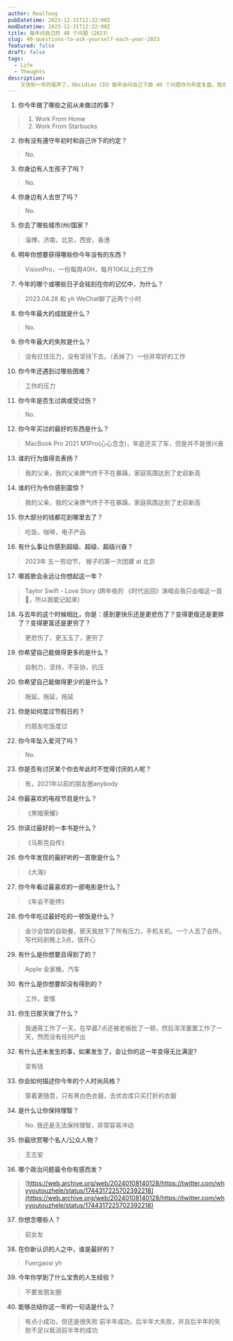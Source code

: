 ```yaml
---
author: RealTong
pubDatetime: 2023-12-31T12:32:00Z
modDatetime: 2023-12-31T12:32:00Z
title: 每年问自己的 40 个问题（2023）
slug: 40-questions-to-ask-yourself-each-year-2023
featured: false
draft: false
tags:
  - Life
  - Thoughts
description:
    又快到一年的尾声了，Obsidian CEO 每年会问自己下面 40 个问题作为年度复盘。我也跟风，这是我第一次回答这 40 个问题。
---
```

1. 你今年做了哪些之前从未做过的事？
> 1. Work From Home
> 2. Work From Starbucks
2. 你有没有遵守年初时和自己许下的约定？
> No.
3. 你身边有人生孩子了吗？
> No. 
4. 你身边有人去世了吗？
> No.
5. 你去了哪些城市/州/国家？
> 淄博，济南，北京，西安，香港
6. 明年你想要获得哪些你今年没有的东西？
> VisionPro，一份每周40H，每月10K以上的工作
7. 今年的哪个或哪些日子会铭刻在你的记忆中，为什么？
> 2023.04.28 和 yh WeChat聊了近两个小时
8. 你今年最大的成就是什么？
> No.
9. 你今年最大的失败是什么？
> 没有扛住压力，没有坚持下去，（丢掉了）一份非常好的工作
10. 你今年还遇到过哪些困难？
> 工作的压力
11. 你今年是否生过病或受过伤？
> No.
12. 你今年买过的最好的东西是什么？ 
> MacBook Pro 2021 M1Pro(心心念念)，年底还买了车，但是并不是很兴奋
13. 谁的行为值得去表扬？ 
> 我的父亲，我的父亲脾气终于不在暴躁，家庭氛围达到了史前新高
14. 谁的行为令你感到震惊？
> 我的父亲，我的父亲脾气终于不在暴躁，家庭氛围达到了史前新高
15. 你大部分的钱都花到哪里去了？ 
> 吃饭，咖啡，电子产品
16. 有什么事让你感到超级、超级、超级兴奋？ 
> 2023年 五一劳动节， 猴子的第一次团建 at 北京
17. 哪首歌会永远让你想起这一年？ 
> Taylor Swift - Love Story (跨年夜的 《时代巡回》演唱会我只会唱这一首🐶，所以我能记起来)
18. 与去年的这个时候相比，你是：感到更快乐还是更悲伤了？变得更瘦还是更胖了？变得更富还是更穷了？
> 更悲伤了，更玉玉了，更穷了
19. 你希望自己能做得更多的是什么？ 
> 自制力，坚持，不妥协，抗压
20. 你希望自己能做得更少的是什么？ 
> 拖延，拖延，拖延
21. 你是如何度过节假日的？ 
> 约朋友吃饭度过
22. 你今年坠入爱河了吗？
> No.
23. 你是否有讨厌某个你去年此时不觉得讨厌的人呢？
> 有，2021年以前的朋友圈anybody
24. 你最喜欢的电视节目是什么？
> 《黑暗荣耀》
25. 你读过最好的一本书是什么？
> 《马斯克自传》
26. 你今年发现的最好听的一首歌是什么？
> 《大海》
27. 你今年看过最喜欢的一部电影是什么？
> 《年会不能停》
28. 你今年吃过最好吃的一顿饭是什么？ 
> 金沙会馆的自助餐，那天我放下了所有压力，手机关机，一个人去了会所，写代码到晚上3点，很开心
29. 有什么是你想要且得到了的？
> Apple 全家桶，汽车
30. 有什么是你想要却没有得到的？
> 工作，爱情
31. 你生日那天做了什么？
> 我通宵工作了一天，在早晨7点还被老板批了一顿，然后浑浑噩噩工作了一天，然而没有任何产出
32. 有什么还未发生的事，如果发生了，会让你的这一年变得无比满足? 
> 变有钱
33. 你会如何描述你今年的个人时尚风格？
> 穿着更随意，只有黑白色衣服，去优衣库只买打折的衣服
34. 是什么让你保持理智？
> No. 我还是无法保持理智，非常容易冲动
35. 你最欣赏哪个名人/公众人物？ 
> 王志安
36. 哪个政治问题最令你有感而发？ 
> [https://web.archive.org/web/20240108140128/https://twitter.com/whyyoutouzhele/status/1744317225702392218](https://web.archive.org/web/20240108140128/https://twitter.com/whyyoutouzhele/status/1744317225702392218)
37. 你想念哪些人？
> 前女友
38. 在你新认识的人之中，谁是最好的？
> Fuergaosi yh
39. 今年你学到了什么宝贵的人生经验？
> 不要发朋友圈
40. 能够总结你这一年的一句话是什么？
> 有点小成功，但还是很失败 前半年成功，后半年大失败，并且后半年的失败不足以抵消前半年的成功
